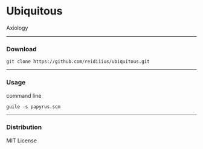 # Ubiquitous
Axiology

---

### Download

    git clone https://github.com/reidiiius/ubiquitous.git

---

### Usage
command line

    guile -s papyrus.scm

---

### Distribution
MIT License

